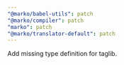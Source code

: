 ```yaml
---
"@marko/babel-utils": patch
"@marko/compiler": patch
"marko": patch
"@marko/translator-default": patch
---
```


Add missing type definition for taglib.
